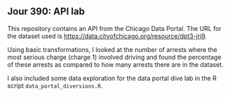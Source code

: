 ## Jour 390: API lab 
This repository contains an API from the Chicago Data Portal. The URL
for the dataset used is https://data.cityofchicago.org/resource/dpt3-jri9. 

Using basic transformations, I looked at the number of arrests where 
the most serious charge (charge 1) involved driving and found the 
percentage of these arrests as compared to how many arrests there 
are in the dataset. 

I also included some data exploration for the data portal dive lab
in the R script `data_portal_diversions.R`. 